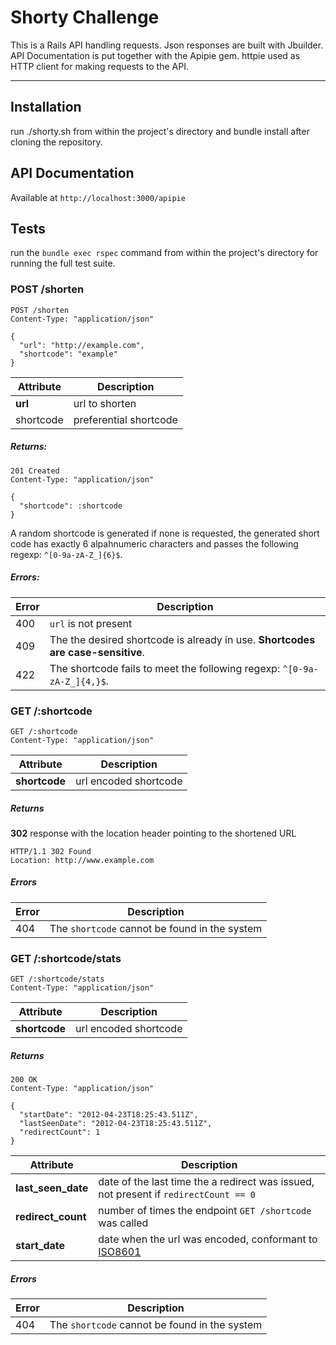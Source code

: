 Shorty Challenge
================

This is a Rails API handling requests.
Json responses are built with Jbuilder.
API Documentation is put together with the Apipie gem.
httpie used as HTTP client for making requests to the API.

-------------------------------------------------------------------------
## Installation

run ./shorty.sh from within the project's directory and bundle install after cloning the repository.

## API Documentation

Available at ```http://localhost:3000/apipie```

## Tests

run the ```bundle exec rspec``` command from within the project's directory for running the full test suite.

### POST /shorten

```
POST /shorten
Content-Type: "application/json"

{
  "url": "http://example.com",
  "shortcode": "example"
}
```

Attribute | Description
--------- | -----------
**url**   | url to shorten
shortcode | preferential shortcode

##### Returns:

```
201 Created
Content-Type: "application/json"

{
  "shortcode": :shortcode
}
```

A random shortcode is generated if none is requested, the generated short code has exactly 6 alpahnumeric characters and passes the following regexp: ```^[0-9a-zA-Z_]{6}$```.

##### Errors:

Error | Description
----- | ------------
400   | ```url``` is not present
409   | The the desired shortcode is already in use. **Shortcodes are case-sensitive**.
422   | The shortcode fails to meet the following regexp: ```^[0-9a-zA-Z_]{4,}$```.

### GET /:shortcode

```
GET /:shortcode
Content-Type: "application/json"
```

Attribute      | Description
-------------- | -----------
**shortcode**  | url encoded shortcode

##### Returns

**302** response with the location header pointing to the shortened URL

```
HTTP/1.1 302 Found
Location: http://www.example.com
```

##### Errors

Error | Description
----- | ------------
404   | The ```shortcode``` cannot be found in the system

### GET /:shortcode/stats

```
GET /:shortcode/stats
Content-Type: "application/json"
```

Attribute      | Description
-------------- | -----------
**shortcode**  | url encoded shortcode

##### Returns

```
200 OK
Content-Type: "application/json"

{
  "startDate": "2012-04-23T18:25:43.511Z",
  "lastSeenDate": "2012-04-23T18:25:43.511Z",
  "redirectCount": 1
}
```

Attribute         | Description
--------------    | -----------
**last_seen_date**    | date of the last time the a redirect was issued, not present if ```redirectCount == 0```
**redirect_count** | number of times the endpoint ```GET /shortcode``` was called
**start_date**     | date when the url was encoded, conformant to [ISO8601](http://en.wikipedia.org/wiki/ISO_8601)

##### Errors

Error | Description
----- | ------------
404   | The ```shortcode``` cannot be found in the system

